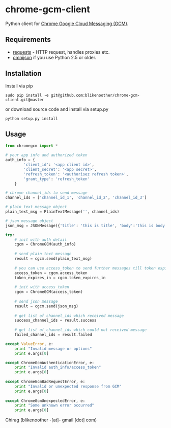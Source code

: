 # chrome-gcm-client
Python client for [Chrome Google Cloud Messaging (GCM)](http://developer.chrome.com/apps/cloudMessaging.html).

## Requirements
*   [requests](http://docs.python-requests.org/) - HTTP request, handles proxies etc.
*   [omnijson](https://pypi.python.org/pypi/omnijson/) if you use Python 2.5 or older.

## Installation
Install via pip

    sudo pip install -e git@github.com:blikenoother/chrome-gcm-client.git@master
    
or download source code and install via setup.py

    python setup.py install

## Usage
```python    
from chromegcm import *

# your app info and authorized token
auth_info = {
        'client_id': '<app client id>',
        'client_secret': '<app secret>',
        'refresh_token': '<authorisez refresh token>',
        'grant_type': 'refresh_token'
    }

# chrome channel_ids to send message
channel_ids = ['channel_id_1', 'channel_id_2', 'channel_id_3']

# plain text message object
plain_text_msg = PlainTextMessage('', channel_ids)

# json message object
json_msg = JSONMessage({'title': 'this is title', 'body':'this is body'}, channel_ids)

try:
    # init with auth detail
    cgcm = ChromeGCM(auth_info)
    
    # send plain text message
    result = cgcm.send(plain_text_msg)
    
    # you can use access_token to send further messages till token expires
    access_token = cgcm.access_token
    token_expires_in = cgcm.token_expires_in
    
    # init with access_token
    cgcm = ChromeGCM(access_token)
    
    # send json message
    result = cgcm.send(json_msg)
    
    # get list of channel_ids which received message
    success_channel_ids = result.success
    
    # get list of channel_ids which could not received message
    failed_channel_ids = result.failed

except ValueError, e:
    print "Invalid message or options"
    print e.args[0]

except ChromeGcmAuthenticationError, e:
    print "Invalid auth_info/access_token"
    print e.args[0]
    
except ChromeGcmBadRequestError, e:
    print "Invalid or unexpected response from GCM"
    print e.args[0]
    
except ChromeGcmUnexpectedError, e:
    print "Some unknown error occurred"
    print e.args[0]
```


Chirag (blikenoother -[at]- gmail [dot] com)